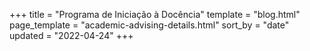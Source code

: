 +++
title = "Programa de Iniciação à Docência"
template = "blog.html"
page_template = "academic-advising-details.html"
sort_by = "date"
updated = "2022-04-24"
+++
